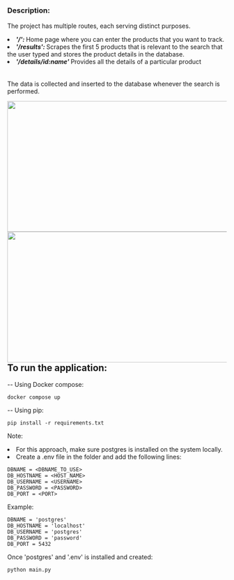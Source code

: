 # <h3> Description: </h3>
<p> 
  The project has multiple routes, each serving distinct purposes.
  <li> <b> <i> '/': </i> </b> Home page where you can enter the products that you want to track. </li>
  <li> <b> <i> '/results': </i> </b> Scrapes the first 5 products that is relevant to the search that the user typed and stores the product details in the database. </li> 
  <li> <b> <i> '/details/id:name' </b> </i> Provides all the details of a particular product </li>
  <br/><br/>
  The data is collected and inserted to the database whenever the search is performed.
</p>
<img src="https://github.com/Chandrahas-B/Amazon-price-tracker/assets/84665480/bbbef318-894d-451b-bb79-dc721622acc5" width= 800px height= 300px  style='float:right;' />
<img src="https://github.com/Chandrahas-B/Amazon-price-tracker/assets/84665480/b95a481d-59aa-426c-8de1-42cfaf054459" width= 800px height= 300px  style='float:left;'/>


# <h2> To run the application: </h2>

-- Using Docker compose:
```
docker compose up
```

-- Using pip:
```
pip install -r requirements.txt
```
Note:
<li> For this approach, make sure postgres is installed on the system locally. </li>
<li> Create a .env file in the folder and add the following lines: <br/></li>

```
DBNAME = <DBNAME_TO_USE>
DB_HOSTNAME = <HOST_NAME>
DB_USERNAME = <USERNAME>
DB_PASSWORD = <PASSWORD>
DB_PORT = <PORT>
```
Example:
```
DBNAME = 'postgres'
DB_HOSTNAME = 'localhost'
DB_USERNAME = 'postgres'
DB_PASSWORD = 'password'
DB_PORT = 5432
```
Once 'postgres' and '.env' is installed and created:
```
python main.py
```
